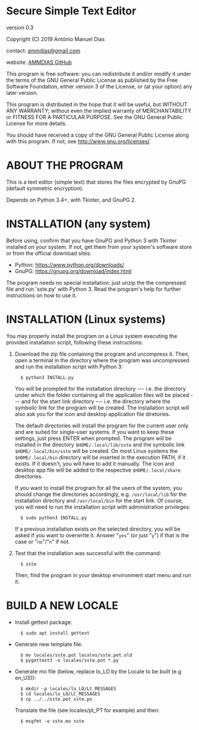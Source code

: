 Secure Simple Text Editor
=========================
version 0.3

Copyright (C) 2019 António Manuel Dias

contact: ammdias@gmail.com

website: [AMMDIAS GitHub](https://github.com/ammdias/sste)

This program is free software: you can redistribute it and/or modify
it under the terms of the GNU General Public License as published by
the Free Software Foundation, either version 3 of the License, or
(at your option) any later version.

This program is distributed in the hope that it will be useful,
but WITHOUT ANY WARRANTY; without even the implied warranty of
MERCHANTABILITY or FITNESS FOR A PARTICULAR PURPOSE.  See the
GNU General Public License for more details.

You should have received a copy of the GNU General Public License
along with this program.  If not, see <http://www.gnu.org/licenses/>.


ABOUT THE PROGRAM
=================

This is a text editor (simple text) that stores the files encrypted
by GnuPG (default symmetric encryption).

Depends on Python 3.4+, with Tkinter, and GnuPG 2.


INSTALLATION (any system)
=========================

Before using, confirm that you have GnuPG and Python 3 with Tkinter installed
on your system.  If not, get them from your system's software store or from
the official download sites:

* Python: https://www.python.org/downloads/
* GnuPG:  https://gnupg.org/download/index.html

The program needs no special installation: just unzip the the compressed
file and run 'sste.py' with Python 3.  Read the program's help for further
instructions on how to use it.


INSTALLATION (Linux systems)
============================

You may properly install the program on a Linux system executing the provided
installation script, following these instructions:

1. Download the zip file containing the program and uncompress it. Then, open a
   terminal in the directory where the program was uncompressed and run the
   installation script with Python 3:

         $ python3 INSTALL.py

   You will be prompted for the installation directory --- i.e. the directory
   under which the folder containing all the application files will be placed
   --- and for the start link directory --- i.e. the directory where the
   symbolic link for the program will be created. The installation script
   will also ask you for the icon and desktop application file diretories.

   The default directories will install the program for the current user only
   and are suited for single-user systems.  If you want to keep these
   settings, just press ENTER when prompted.  The program will be installed in
   the directory `$HOME/.local/lib/sste` and the symbolic link
   `$HOME/.local/bin/sste` will be created.  On most Linux systems the
   `$HOME/.local/bin` directory will be inserted in the execution PATH, if it
   exists. If it doesn't, you will have to add it manually. The icon and
   desktop app file will be added to the respective `$HOME/.local/share`
   directories.

   If you want to install the program for all the users of the system, you
   should change the directories accordingly, e.g. `/usr/local/lib` for the
   installation directory and `/usr/local/bin` for the start link.  Of
   course, you will need to run the installation script with administration
   privileges:

         $ sudo python3 INSTALL.py

   If a previous installation exists on the selected directory, you will be
   asked if you want to overwrite it.  Answer "`yes`" (or just "`y`") if that
   is the case or "`no`"/"`n`" if not.
     
2. Test that the installation was successful with the command:

         $ sste

   Then, find the program in your desktop environment start menu and run it.


BUILD A NEW LOCALE
==================

* Install gettext package:

        $ sudo apt install gettext
    
* Generate new template file:

        $ mv locales/sste.pot locales/sste.pot.old
        $ pygettext3 -o locales/sste.pot *.py
    
* Generate mo file (below, replace lo_LO by the Locale to be built (e.g en_US)):

        $ mkdir -p locales/lo_LO/LC_MESSAGES
        $ cd locales/lo_LO/LC_MESSAGES
        $ cp ../../sste.pot sste.po
        
  Translate the file (see locales/pt_PT for example) and then:
  
        $ msgfmt -o sste.mo sste
